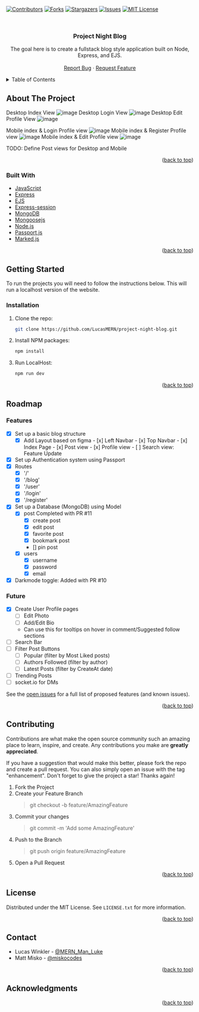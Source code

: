 <div id="top"></div>

<!-- PROJECT SHIELDS -->
[![Contributors][contributors-shield]][contributors-url]
[![Forks][forks-shield]][forks-url]
[![Stargazers][stars-shield]][stars-url]
[![Issues][issues-shield]][issues-url]
[![MIT License][license-shield]][license-url]

<!-- PROJECT LOGO -->
<br />
<div align="center">

<h3 align="center">Project Night Blog</h3>

  <p align="center">
    The goal here is to create a fullstack blog style application built on Node, Express, and EJS.
    <br />
    <br />
<!--     <a href="https://github.com/LucasMERN/project-night-blog">View Demo</a> 
    ·-->
    <a href="https://github.com/LucasMERN/project-night-blog/issues">Report Bug</a>
    ·
    <a href="https://github.com/LucasMERN/project-night-blog/issues">Request Feature</a>
  </p>
</div>

<!-- TABLE OF CONTENTS -->
<details>
  <summary>Table of Contents</summary>
  <ol>
    <li>
      <a href="#about-the-project">About The Project</a>
      <ul>
        <li><a href="#built-with">Built With</a></li>
      </ul>
    </li>
    <li>
      <a href="#getting-started">Getting Started</a>
      <ul>
        <li><a href="#installation">Installation</a></li>
      </ul>
    </li>
    <li><a href="#roadmap">Roadmap</a></li>
    <li><a href="#contributing">Contributing</a></li>
    <li><a href="#license">License</a></li>
    <li><a href="#contact">Contact</a></li>
    <li><a href="#acknowledgments">Acknowledgments</a></li>
  </ol>
</details>

<!-- ABOUT THE PROJECT -->
## About The Project

<!-- [![Product Name Screen Shot][product-screenshot]](https://example.com) -->

Desktop Index View
![image](https://user-images.githubusercontent.com/72772558/188334814-fbbcaedb-2191-4a5a-9fc8-7ac55818ea2e.png)
Desktop Login View
![image](https://user-images.githubusercontent.com/72772558/188335517-585edcfd-038f-4291-b024-9dc37b32d5ee.png)
Desktop Edit Profile View
![image](https://user-images.githubusercontent.com/72772558/188335539-9c19036f-2311-4a03-8f61-c7bf7185322d.png)

Mobile index & Login Profile view
![image](https://user-images.githubusercontent.com/72772558/188335447-ebf722ed-8304-4bf8-98e5-2311f73c7b8b.png)
Mobile index & Register Profile view
![image](https://user-images.githubusercontent.com/72772558/188335457-bab78bf6-4eca-42b0-acb5-46052e5bf809.png)
Mobile index & Edit Profile view
![image](https://user-images.githubusercontent.com/72772558/188335465-486891a0-b192-4896-abf3-f0e379137aa0.png)

TODO: Define Post views for Desktop and Mobile

<p align="right">(<a href="#top">back to top</a>)</p>

### Built With

* [JavaScript](https://www.javascript.com/)
* [Express](https://expressjs.com/)
* [EJS](https://ejs.co/)
* [Express-session](https://www.npmjs.com/package/express-session)
* [MongoDB](https://www.mongodb.com/)
* [Mongoosejs](https://mongoosejs.com/)
* [Node.js](https://nodejs.org/)
* [Passport.js](https://www.passportjs.org/)
* [Marked.js](https://marked.js.org/)

<p align="right">(<a href="#top">back to top</a>)</p>

<!-- GETTING STARTED -->
## Getting Started

To run the projects you will need to follow the instructions below. This will run a localhost version of the website.

### Installation

1. Clone the repo:
   ```sh
   git clone https://github.com/LucasMERN/project-night-blog.git
   ```
2. Install NPM packages:
   ```sh
   npm install
   ```
3. Run LocalHost:
   ```sh
   npm run dev
   ```

<p align="right">(<a href="#top">back to top</a>)</p>

<!-- ROADMAP -->
## Roadmap

### Features
- [x] Set up a basic blog structure
    - [x] Add Layout based on figma
          - [x] Left Navbar
          - [x] Top Navbar
          - [x] Index Page
          - [x] Post view
          - [x] Profile view
          - [ ] Search view: Feature Update
- [x] Set up Authentication system using Passport
- [x] Routes
    - [x] '/' 
    - [x] '/blog'
    - [x] '/user'
    - [x] '/login'
    - [x] '/register'
- [x] Set up a Database (MongoDB) using Model
  - [x] post  Completed with PR #11
    - [x] create post
    - [x] edit post
    - [x] favorite post
    - [x] bookmark post
    - [] pin post
  - [x] users
    - [x] username
    - [x] password
    - [x] email
- [x] Darkmode toggle: Added with PR #10

### Future

- [x] Create User Profile pages
  - [ ] Edit Photo
  - [ ] Add/Edit Bio
  - Can use this for tooltips on hover in comment/Suggested follow sections
- [ ] Search Bar
- [ ] Filter Post Buttons
  - [ ] Popular (filter by Most Liked posts)
  - [ ] Authors Followed (filter by author)
  - [ ] Latest Posts (filter by CreateAt date)
- [ ] Trending Posts
- [ ] socket.io for DMs

See the [open issues](https://github.com/LucasMERN/project-night-blog/issues) for a full list of proposed features (and known issues).

<p align="right">(<a href="#top">back to top</a>)</p>

<!-- CONTRIBUTING -->
## Contributing

Contributions are what make the open source community such an amazing place to learn, inspire, and create. Any contributions you make are **greatly appreciated**.

If you have a suggestion that would make this better, please fork the repo and create a pull request. You can also simply open an issue with the tag "enhancement".
Don't forget to give the project a star! Thanks again!

1. Fork the Project
2. Create your Feature Branch
    > git checkout -b feature/AmazingFeature
3. Commit your changes
    > git commit -m 'Add some AmazingFeature'
4. Push to the Branch
    > git push origin feature/AmazingFeature
5. Open a Pull Request

<p align="right">(<a href="#top">back to top</a>)</p>

<!-- LICENSE -->
## License

Distributed under the MIT License. See `LICENSE.txt` for more information.

<p align="right">(<a href="#top">back to top</a>)</p>

<!-- CONTACT -->
## Contact

* Lucas Winkler - [@MERN_Man_Luke](https://twitter.com/MERN_Man_Luke)
* Matt Misko - [@miskocodes](https://twitter.com/miskocodes)

<p align="right">(<a href="#top">back to top</a>)</p>

<!-- ACKNOWLEDGMENTS -->
## Acknowledgments

<p align="right">(<a href="#top">back to top</a>)</p>


<!-- MARKDOWN LINKS & IMAGES -->
[contributors-shield]: https://img.shields.io/github/contributors/LucasMERN/project-night-blog.svg?style=for-the-badge
[contributors-url]: https://github.com/LucasMERN/project-night-blog/graphs/contributors
[forks-shield]: https://img.shields.io/github/forks/LucasMERN/project-night-blog.svg?style=for-the-badge
[forks-url]: https://github.com/LucasMERN/project-night-blog/network/members
[stars-shield]: https://img.shields.io/github/stars/LucasMERN/project-night-blog.svg?style=for-the-badge
[stars-url]: https://github.com/LucasMERN/project-night-blog/stargazers
[issues-shield]: https://img.shields.io/github/issues/LucasMERN/project-night-blog.svg?style=for-the-badge
[issues-url]: https://github.com/LucasMERN/project-night-blog/issues
[license-shield]: https://img.shields.io/github/license/LucasMERN/project-night-blog.svg?style=for-the-badge
[license-url]: https://github.com/LucasMERN/project-night-blog/blob/master/LICENSE.txt
